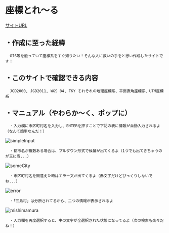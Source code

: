 # 座標とれ～る
[サイトURL](https://new-flathill.github.io/)

## ・作成に至った経緯
      GIS等を触っていて座標系をすぐ知りたい！そんな人に救いの手をと思い作成したサイトです！

## ・このサイトで確認できる内容
      JGD2000, JGD2011, WGS 84, TKY それぞれの地理座標系、平面直角座標系、UTM座標系

## ・マニュアル（やわらか～く、ポップに）
      ・入力欄に市区町村名を入力し、ENTERを押すことで下記の表に情報が自動入力されるよ（なんて簡単なんだ！）
      
![simpleInput](https://user-images.githubusercontent.com/123290797/215035645-b199b1ac-c83c-4087-aab0-3d3e81728863.gif)
      
      ・都市名が複数ある場合は、プルダウン形式で候補が出てくるよ（1つでも出てきちゃうのが玉に瑕...）
      
![someCity](https://user-images.githubusercontent.com/123290797/215040373-1b14cf33-e647-4f8c-8390-3297b00791d6.gif)
      
      ・市区町村名を間違えた時はエラー文が出てくるよ（赤文字だけどびっくりしないでね...）
      
![error](https://user-images.githubusercontent.com/123290797/215040772-703a54f9-6726-43b6-8834-6ff29047eead.gif)

      ・「三島村」は分断されてるから、二つの情報が表示されるよ
      
![mishimamura](https://user-images.githubusercontent.com/123290797/215041016-2135262a-6fef-4ea4-9d22-4fd4601d5c0c.gif)

      ・入力欄を再度選択すると、中の文字が全選択された状態になってるよ（次の検索も楽々だね！）
